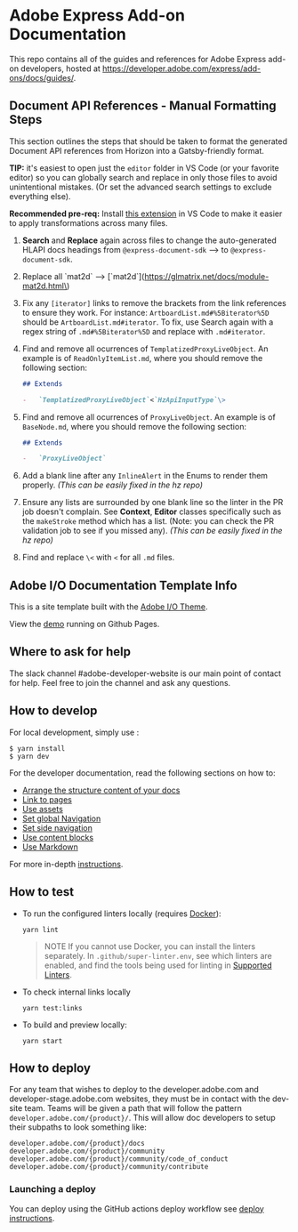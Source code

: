 # Adobe Express Add-on Documentation

This repo contains all of the guides and references for Adobe Express add-on developers, hosted at https://developer.adobe.com/express/add-ons/docs/guides/.

## Document API References - Manual Formatting Steps

This section outlines the steps that should be taken to format the generated Document API references from Horizon into a Gatsby-friendly format.

**TIP:** it's easiest to open just the `editor` folder in VS Code (or your favorite editor) so you can globally search and replace in only those files to avoid unintentional mistakes. (Or set the advanced search settings to exclude everything else).

**Recommended pre-req:** Install [this extension](https://marketplace.visualstudio.com/items?itemName=jakearl.search-editor-apply-changes) in VS Code to make it easier to apply transformations across many files.

1. **Search** and **Replace** again across files to change the auto-generated HLAPI docs headings from `@express-document-sdk` –> to `@express-document-sdk`.

2. Replace all \`mat2d\` --> \[\`mat2d\`\]\(https://glmatrix.net/docs/module-mat2d.html\)

3. Fix any `[iterator]` links to remove the brackets from the link references to ensure they work. For instance: `ArtboardList.md#%5Biterator%5D` should be `ArtboardList.md#iterator`. To fix, use Search again with a regex string of `.md#%5Biterator%5D` and replace with `.md#iterator`.

4. Find and remove all ocurrences of `TemplatizedProxyLiveObject`. An example is of `ReadOnlyItemList.md`, where you should remove the following section:

    ```md
    ## Extends

    -   `TemplatizedProxyLiveObject`<`HzApiInputType`\>
    ```

5. Find and remove all ocurrences of `ProxyLiveObject`. An example is of `BaseNode.md`, where you should remove the following section:

    ```md
    ## Extends

    -   `ProxyLiveObject`
    ```

6. Add a blank line after any `InlineAlert` in the Enums to render them properly. _(This can be easily fixed in the hz repo)_

7. Ensure any lists are surrounded by one blank line so the linter in the PR job doesn't complain. See **Context**, **Editor** classes specifically such as the `makeStroke` method which has a list. (Note: you can check the PR validation job to see if you missed any). _(This can be easily fixed in the hz repo)_

8. Find and replace `\<` with `<` for all `.md` files.

## Adobe I/O Documentation Template Info

This is a site template built with the [Adobe I/O Theme](https://github.com/adobe/aio-theme).

View the [demo](https://adobedocs.github.io/dev-site-documentation-template/) running on Github Pages.

## Where to ask for help

The slack channel #adobe-developer-website is our main point of contact for help. Feel free to join the channel and ask any questions.

## How to develop

For local development, simply use :

```shell
$ yarn install
$ yarn dev
```

For the developer documentation, read the following sections on how to:

-   [Arrange the structure content of your docs](https://github.com/adobe/aio-theme#content-structure)
-   [Link to pages](https://github.com/adobe/aio-theme#links)
-   [Use assets](https://github.com/adobe/aio-theme#assets)
-   [Set global Navigation](https://github.com/adobe/aio-theme#global-navigation)
-   [Set side navigation](https://github.com/adobe/aio-theme#side-navigation)
-   [Use content blocks](https://github.com/adobe/aio-theme#jsx-blocks)
-   [Use Markdown](https://github.com/adobe/aio-theme#writing-enhanced-markdown)

For more in-depth [instructions](https://github.com/adobe/aio-theme#getting-started).

## How to test

-   To run the configured linters locally (requires [Docker](https://www.docker.com/)):

    ```shell
    yarn lint
    ```

    > NOTE If you cannot use Docker, you can install the linters separately. In `.github/super-linter.env`, see which linters are enabled, and find the tools being used for linting in [Supported Linters](https://github.com/github/super-linter#supported-linters).

-   To check internal links locally

    ```shell
    yarn test:links
    ```

-   To build and preview locally:

    ```shell
    yarn start
    ```

## How to deploy

For any team that wishes to deploy to the developer.adobe.com and developer-stage.adobe.com websites, they must be in contact with the dev-site team. Teams will be given a path that will follow the pattern `developer.adobe.com/{product}/`. This will allow doc developers to setup their subpaths to look something like:

```text
developer.adobe.com/{product}/docs
developer.adobe.com/{product}/community
developer.adobe.com/{product}/community/code_of_conduct
developer.adobe.com/{product}/community/contribute
```

### Launching a deploy

You can deploy using the GitHub actions deploy workflow see [deploy instructions](https://github.com/adobe/aio-theme#deploy-to-azure-storage-static-websites).
